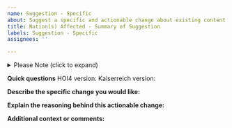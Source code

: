 ```yaml
---
name: Suggestion - Specific
about: Suggest a specific and actionable change about existing content. These suggestions should be under a paragraph in length, otherwise see 'Suggestion - Addition/Broad/Lore' below
title: Nation(s) Affected - Summary of Suggestion
labels: Suggestion - Specific
assignees: ''

---
```


<details>
<summary>Please Note (click to expand)</summary>
Suggestions that don't match this template will be closed. We understand this can seem harsh, but in order to ensure we are able to keep on track of bugs other serious issues it is vital our issue tracker is kept organised. The kinds of suggestions that will get close and directed elsewhere include, but are not limited to:
- Anything that suggests adding new content
- Anything that is focused around changing lore
- Anything that will take a significant amount of time to implement
- Anything that isn't specific and actionable change about existing content, as the template specifies
Please know that this isn't out of any disrespect for the ideas you might have for the mod, and encourage people with a passion to get involved either on the subreddit, the discord or even via joining the team itself. But that being said, suggestions that don't match this template will be closed.
</details>

**Quick questions**
HOI4 version:
Kaiserreich version:

**Describe the specific change you would like:**


**Explain the reasoning behind this actionable change:**


**Additional context or comments:**
